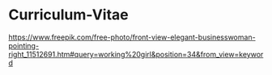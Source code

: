 # Curriculum-Vitae
https://www.freepik.com/free-photo/front-view-elegant-businesswoman-pointing-right_11512691.htm#query=working%20girl&position=34&from_view=keyword
